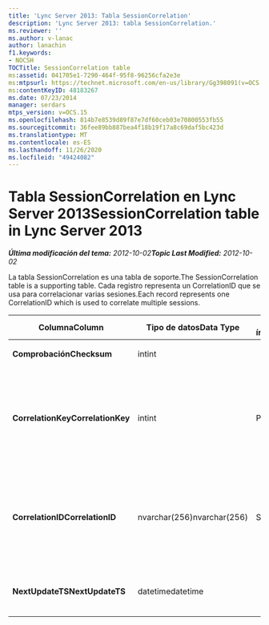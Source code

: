 ```yaml
---
title: 'Lync Server 2013: Tabla SessionCorrelation'
description: 'Lync Server 2013: tabla SessionCorrelation.'
ms.reviewer: ''
ms.author: v-lanac
author: lanachin
f1.keywords:
- NOCSH
TOCTitle: SessionCorrelation table
ms:assetid: 041705e1-7290-464f-95f8-96256cfa2e3e
ms:mtpsurl: https://technet.microsoft.com/en-us/library/Gg398091(v=OCS.15)
ms:contentKeyID: 48183267
ms.date: 07/23/2014
manager: serdars
mtps_version: v=OCS.15
ms.openlocfilehash: 814b7e8539d89f87e7df60ceb03e70800553fb55
ms.sourcegitcommit: 36fee89bb887bea4f18b19f17a8c69daf5bc423d
ms.translationtype: MT
ms.contentlocale: es-ES
ms.lasthandoff: 11/26/2020
ms.locfileid: "49424082"
---
```

# <a name="sessioncorrelation-table-in-lync-server-2013"></a><span data-ttu-id="03cd6-103">Tabla SessionCorrelation en Lync Server 2013</span><span class="sxs-lookup"><span data-stu-id="03cd6-103">SessionCorrelation table in Lync Server 2013</span></span>

<div data-xmlns="http://www.w3.org/1999/xhtml">

<div class="topic" data-xmlns="http://www.w3.org/1999/xhtml" data-msxsl="urn:schemas-microsoft-com:xslt" data-cs="https://msdn.microsoft.com/">

<div data-asp="https://msdn2.microsoft.com/asp">



</div>

<div id="mainSection">

<div id="mainBody"><span data-ttu-id="03cd6-104">

<span> </span></span><span class="sxs-lookup"><span data-stu-id="03cd6-104">

<span> </span></span></span>

<span data-ttu-id="03cd6-105">_**Última modificación del tema:** 2012-10-02_</span><span class="sxs-lookup"><span data-stu-id="03cd6-105">_**Topic Last Modified:** 2012-10-02_</span></span>

<span data-ttu-id="03cd6-106">La tabla SessionCorrelation es una tabla de soporte.</span><span class="sxs-lookup"><span data-stu-id="03cd6-106">The SessionCorrelation table is a supporting table.</span></span> <span data-ttu-id="03cd6-107">Cada registro representa un CorrelationID que se usa para correlacionar varias sesiones.</span><span class="sxs-lookup"><span data-stu-id="03cd6-107">Each record represents one CorrelationID which is used to correlate multiple sessions.</span></span>


<table>
<colgroup>
<col style="width: 25%" />
<col style="width: 25%" />
<col style="width: 25%" />
<col style="width: 25%" />
</colgroup>
<thead>
<tr class="header">
<th><span data-ttu-id="03cd6-108"><strong>Columna</strong></span><span class="sxs-lookup"><span data-stu-id="03cd6-108"><strong>Column</strong></span></span></th>
<th><span data-ttu-id="03cd6-109"><strong>Tipo de datos</strong></span><span class="sxs-lookup"><span data-stu-id="03cd6-109"><strong>Data Type</strong></span></span></th>
<th><span data-ttu-id="03cd6-110"><strong>Clave o índice</strong></span><span class="sxs-lookup"><span data-stu-id="03cd6-110"><strong>Key/Index</strong></span></span></th>
<th><span data-ttu-id="03cd6-111"><strong>Detalles</strong></span><span class="sxs-lookup"><span data-stu-id="03cd6-111"><strong>Details</strong></span></span></th>
</tr>
</thead>
<tbody>
<tr class="odd">
<td><p><span data-ttu-id="03cd6-112"><strong>Comprobación</strong></span><span class="sxs-lookup"><span data-stu-id="03cd6-112"><strong>Checksum</strong></span></span></p></td>
<td><p><span data-ttu-id="03cd6-113">int</span><span class="sxs-lookup"><span data-stu-id="03cd6-113">int</span></span></p></td>
<td></td>
<td></td>
</tr>
<tr class="even">
<td><p><span data-ttu-id="03cd6-114"><strong>CorrelationKey</strong></span><span class="sxs-lookup"><span data-stu-id="03cd6-114"><strong>CorrelationKey</strong></span></span></p></td>
<td><p><span data-ttu-id="03cd6-115">int</span><span class="sxs-lookup"><span data-stu-id="03cd6-115">int</span></span></p></td>
<td><p><span data-ttu-id="03cd6-116">Primary</span><span class="sxs-lookup"><span data-stu-id="03cd6-116">Primary</span></span></p></td>
<td><p><span data-ttu-id="03cd6-117">Número único que identifica este servidor de conferencia A/V.</span><span class="sxs-lookup"><span data-stu-id="03cd6-117">Unique number identifying this A/V Conferencing Server.</span></span></p></td>
</tr>
<tr class="odd">
<td><p><span data-ttu-id="03cd6-118"><strong>CorrelationID</strong></span><span class="sxs-lookup"><span data-stu-id="03cd6-118"><strong>CorrelationID</strong></span></span></p></td>
<td><p><span data-ttu-id="03cd6-119">nvarchar(256)</span><span class="sxs-lookup"><span data-stu-id="03cd6-119">nvarchar(256)</span></span></p></td>
<td><p><span data-ttu-id="03cd6-120">Solo</span><span class="sxs-lookup"><span data-stu-id="03cd6-120">Unique</span></span></p></td>
<td><p><span data-ttu-id="03cd6-121">Las sesiones correlacionadas tendrán el mismo identificador de correlación.</span><span class="sxs-lookup"><span data-stu-id="03cd6-121">Sessions that are correlated will have the same correlation ID.</span></span></p></td>
</tr>
<tr class="even">
<td><p><span data-ttu-id="03cd6-122"><strong>NextUpdateTS</strong></span><span class="sxs-lookup"><span data-stu-id="03cd6-122"><strong>NextUpdateTS</strong></span></span></p></td>
<td><p><span data-ttu-id="03cd6-123">datetime</span><span class="sxs-lookup"><span data-stu-id="03cd6-123">datetime</span></span></p></td>
<td><p> </p></td>
<td><p><span data-ttu-id="03cd6-124">Solo para uso interno.</span><span class="sxs-lookup"><span data-stu-id="03cd6-124">For internal use only.</span></span></p></td>
</tr>
</tbody>
</table><span data-ttu-id="03cd6-125">


</div>

<span> </span>

</div>

</div>

</span><span class="sxs-lookup"><span data-stu-id="03cd6-125">


</div>

<span> </span>

</div>

</div>

</span></span></div>

